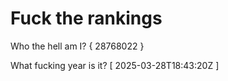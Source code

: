 # Fuck the rankings

Who the hell am I?
{ 28768022 }

What fucking year is it?
[ 2025-03-28T18:43:20Z ]
